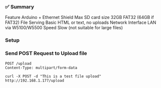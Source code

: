 ### ✅ Summary
Feature	Arduino + Ethernet Shield
Max SD card size	32GB FAT32 (64GB if FAT32)
File Serving	Basic HTML or text, no uploads
Network Interface	LAN via W5100/W5500
Speed	Slow (not suitable for large files)

### Setup 


### Send POST Request to Upload file
```text
POST /upload
Content-Type: multipart/form-data
```
```ssh
curl -X POST -d "This is a test file upload" http://192.168.1.177/upload
```

